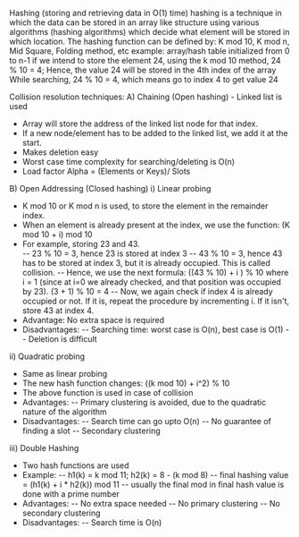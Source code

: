 Hashing (storing and retrieving data in O(1) time)
hashing is a technique in which the data can be stored in an array like structure using various 
algorithms (hashing algorithms) which decide what element will be stored in which location.
The hashing function can be defined by: K mod 10, K mod n, Mid Square, Folding method, etc
example:
array/hash table initialized from 0 to n-1
if we intend to store the element 24, using the k mod 10 method, 
24 % 10 = 4; Hence, the value 24 will be stored in the 4th index of the array
While searching, 
24 % 10 = 4, which means go to index 4 to get value 24

Collision resolution techniques:
A) Chaining (Open hashing) - Linked list is used
- Array will store the address of the linked list node for that index. 
- If a new node/element has to be added to the linked list, we add it at the start.
- Makes deletion easy
- Worst case time complexity for searching/deleting is O(n)
- Load factor Alpha = (Elements or Keys)/ Slots


B) Open Addressing (Closed hashing)
i) Linear probing
- K mod 10 or K mod n is used, to store the element in the remainder index. 
- When an element is already present at the index, we use the function: (K mod 10 + i) mod 10
- For example, storing 23 and 43.  
    -- 23 % 10 = 3, hence 23 is stored at index 3
    -- 43 % 10 = 3, hence 43 has to be stored at index 3, but it is already occupied. This is called collision.
    -- Hence, we use the next formula: 
       ((43 % 10) + i ) % 10 where i = 1 (since at i=0 we already checked, and that position was occupied by 23). 
       (3 + 1) % 10 = 4
    -- Now, we again check if index 4 is already occupied or not. If it is, repeat the procedure by incrementing i. If it isn't, store 43 at index 4.
- Advantage: No extra space is required
- Disadvantages:
    -- Searching time: worst case is O(n), best case is O(1)
    -- Deletion is difficult
    
ii) Quadratic probing
- Same as linear probing
- The new hash function changes: ((k mod 10) + i^2) % 10
- The above function is used in case of collision
- Advantages: 
    -- Primary clustering is avoided, due to the quadratic nature of the algorithm
- Disadvantages:
    -- Search time can go upto O(n)
    -- No guarantee of finding a slot
    -- Secondary clustering

iii) Double Hashing
- Two hash functions are used
- Example:
    -- h1(k) = k mod 11; h2(k) = 8 - (k mod 8)
    -- final hashing value = (h1(k) + i * h2(k)) mod 11
    -- usually the final mod in final hash value is done with a prime number
- Advantages:
    -- No extra space needed
    -- No primary clustering
    -- No secondary clustering
- Disadvantages: 
    -- Search time is O(n)